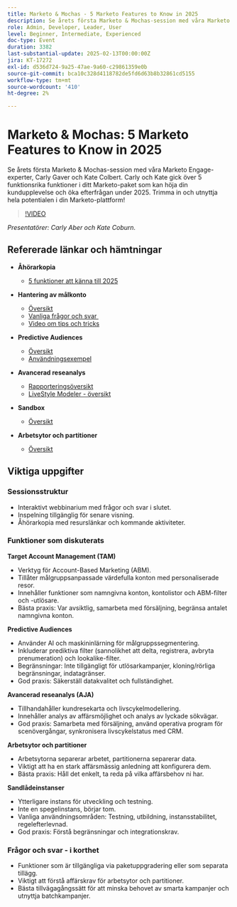 ```yaml
---
title: Marketo & Mochas - 5 Marketo Features to Know in 2025
description: Se årets första Marketo & Mochas-session med våra Marketo Engage-experter, Carly Gaver och Kate Colbert. Carly och Kate gick över 5 funktionsrika funktioner i ditt Marketo-paket som kan höja din kundupplevelse och öka efterfrågan under 2025. Trimma in och utnyttja hela potentialen i din Marketo-plattform!
role: Admin, Developer, Leader, User
level: Beginner, Intermediate, Experienced
doc-type: Event
duration: 3382
last-substantial-update: 2025-02-13T00:00:00Z
jira: KT-17272
exl-id: d536d724-9a25-47ae-9a60-c29861359e0b
source-git-commit: bca10c328d4118782de5fd6d63b8b32861cd5155
workflow-type: tm+mt
source-wordcount: '410'
ht-degree: 2%

---
```



# Marketo &amp; Mochas: 5 Marketo Features to Know in 2025

Se årets första Marketo &amp; Mochas-session med våra Marketo Engage-experter, Carly Gaver och Kate Colbert. Carly och Kate gick över 5 funktionsrika funktioner i ditt Marketo-paket som kan höja din kundupplevelse och öka efterfrågan under 2025. Trimma in och utnyttja hela potentialen i din Marketo-plattform!

>[!VIDEO](https://video.tv.adobe.com/v/3444165/?learn=on&enablevpops)

*Presentatörer: Carly Aber och Kate Coburn.*

## Refererade länkar och hämtningar

* **Åhörarkopia**
   * [5 funktioner att känna till 2025](../assets/marketo-&-mochas-5-features-handout.pdf)

* **Hantering av målkonto**
   * [Översikt](https://experienceleague.adobe.com/sv/docs/marketo/using/product-docs/target-account-management/setup/target-account-management-overview)
   * [Vanliga frågor och svar &#x200B;](https://nation.marketo.com/t5/knowledgebase/target-account-management-previously-abm-faq-product-facts-and/ta-p/301199)
   * [Video om tips och tricks](https://nation.marketo.com/t5/product-blogs/marketo-engage-abm-tips-amp-tricks-with-corey-bayless/ba-p/304664)

* **Predictive Audiences**
   * [Översikt](https://experienceleague.adobe.com/sv/docs/marketo/using/product-docs/core-marketo-concepts/predictive-audiences/getting-started-with-predictive-audiences)
   * [Användningsexempel](https://nation.marketo.com/t5/product-blogs/using-predictive-audiences-in-marketo-engage/ba-p/301937)

* **Avancerad reseanalys**
   * [Rapporteringsöversikt](https://experienceleague.adobe.com/sv/docs/marketo/using/product-docs/reporting/reporting-overview#advanced-journey-analytics)
   * [LiveStyle Modeler - översikt](https://experienceleague.adobe.com/sv/docs/marketo/using/product-docs/reporting/revenue-cycle-analytics/revenue-cycle-models/understanding-revenue-models)

* **Sandbox**
   * [Översikt](https://experienceleague.adobe.com/sv/docs/marketo/using/product-docs/core-marketo-concepts/miscellaneous/marketo-sandbox)

* **Arbetsytor och partitioner**
   * [Översikt](https://experienceleague.adobe.com/sv/docs/marketo/using/product-docs/administration/workspaces-and-person-partitions/understanding-workspaces-and-person-partitions)

## Viktiga uppgifter

### Sessionsstruktur

* Interaktivt webbinarium med frågor och svar i slutet.
* Inspelning tillgänglig för senare visning.
* Åhörarkopia med resurslänkar och kommande aktiviteter.

### Funktioner som diskuterats

**Target Account Management (TAM)**

* Verktyg för Account-Based Marketing (ABM).
* Tillåter målgruppsanpassade värdefulla konton med personaliserade resor.
* Innehåller funktioner som namngivna konton, kontolistor och ABM-filter och -utlösare.
* Bästa praxis: Var avsiktlig, samarbeta med försäljning, begränsa antalet namngivna konton.

**Predictive Audiences**

* Använder AI och maskininlärning för målgruppssegmentering.
* Inkluderar prediktiva filter (sannolikhet att delta, registrera, avbryta prenumeration) och lookalike-filter.
* Begränsningar: Inte tillgängligt för utlösarkampanjer, kloning/rörliga begränsningar, indatagränser.
* God praxis: Säkerställ datakvalitet och fullständighet.

**Avancerad reseanalys (AJA)**

* Tillhandahåller kundresekarta och livscykelmodellering.
* Innehåller analys av affärsmöjlighet och analys av lyckade sökvägar.
* God praxis: Samarbeta med försäljning, använd operativa program för scenövergångar, synkronisera livscykelstatus med CRM.

**Arbetsytor och partitioner**

* Arbetsytorna separerar arbetet, partitionerna separerar data.
* Viktigt att ha en stark affärsmässig anledning att konfigurera dem.
* Bästa praxis: Håll det enkelt, ta reda på vilka affärsbehov ni har.

**Sandlådeinstanser**

* Ytterligare instans för utveckling och testning.
* Inte en spegelinstans, börjar tom.
* Vanliga användningsområden: Testning, utbildning, instansstabilitet, regelefterlevnad.
* God praxis: Förstå begränsningar och integrationskrav.

### Frågor och svar - i korthet

* Funktioner som är tillgängliga via paketuppgradering eller som separata tillägg.
* Viktigt att förstå affärskrav för arbetsytor och partitioner.
* Bästa tillvägagångssätt för att minska behovet av smarta kampanjer och utnyttja batchkampanjer.
